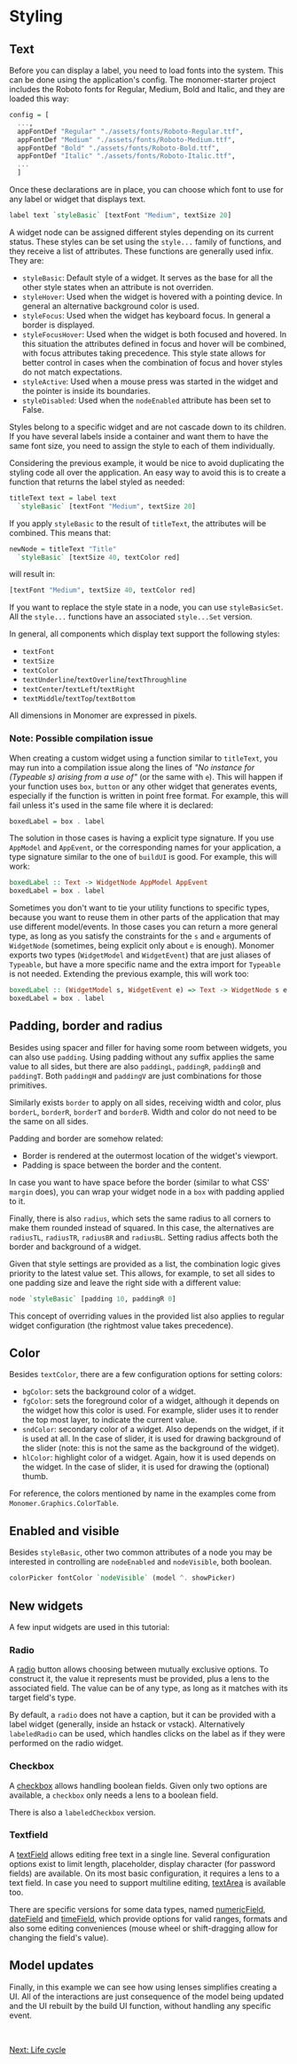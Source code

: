 # Styling

## Text

Before you can display a label, you need to load fonts into the system. This can
be done using the application's config. The monomer-starter project includes the
Roboto fonts for Regular, Medium, Bold and Italic, and they are loaded this way:

```haskell
config = [
  ...,
  appFontDef "Regular" "./assets/fonts/Roboto-Regular.ttf",
  appFontDef "Medium" "./assets/fonts/Roboto-Medium.ttf",
  appFontDef "Bold" "./assets/fonts/Roboto-Bold.ttf",
  appFontDef "Italic" "./assets/fonts/Roboto-Italic.ttf",
  ...
  ]
```

Once these declarations are in place, you can choose which font to use for any
label or widget that displays text.

```haskell
label text `styleBasic` [textFont "Medium", textSize 20]
```

A widget node can be assigned different styles depending on its current status.
These styles can be set using the `style...` family of functions, and they
receive a list of attributes. These functions are generally used infix. They
are:

- `styleBasic`: Default style of a widget. It serves as the base for all the
  other style states when an attribute is not overriden.
- `styleHover`: Used when the widget is hovered with a pointing device. In
  general an alternative background color is used.
- `styleFocus`: Used when the widget has keyboard focus. In general a border is
  displayed.
- `styleFocusHover`: Used when the widget is both focused and hovered. In this
  situation the attributes defined in focus and hover will be combined, with
  focus attributes taking precedence. This style state allows for better control
  in cases when the combination of focus and hover styles do not match
  expectations.
- `styleActive`: Used when a mouse press was started in the widget and the
  pointer is inside its boundaries.
- `styleDisabled`: Used when the `nodeEnabled` attribute has been set to False.

Styles belong to a specific widget and are not cascade down to its children. If
you have several labels inside a container and want them to have the same font
size, you need to assign the style to each of them individually.

Considering the previous example, it would be nice to avoid duplicating the
styling code all over the application. An easy way to avoid this is to create a
function that returns the label styled as needed:

```haskell
titleText text = label text
  `styleBasic` [textFont "Medium", textSize 20]
```

If you apply `styleBasic` to the result of `titleText`, the attributes will be
combined. This means that:

```haskell
newNode = titleText "Title"
  `styleBasic` [textSize 40, textColor red]
```

will result in:

```haskell
[textFont "Medium", textSize 40, textColor red]
```

If you want to replace the style state in a node, you can use `styleBasicSet`.
All the `style...` functions have an associated `style...Set` version.

In general, all components which display text support the following styles:

- `textFont`
- `textSize`
- `textColor`
- `textUnderline`/`textOverline`/`textThroughline`
- `textCenter`/`textLeft`/`textRight`
- `textMiddle`/`textTop`/`textBottom`

All dimensions in Monomer are expressed in pixels.

### Note: Possible compilation issue

When creating a custom widget using a function similar to `titleText`, you may
run into a compilation issue along the lines of _*"No instance for (Typeable s)
arising from a use of"*_ (or the same with `e`). This will happen if your
function uses `box`, `button` or any other widget that generates events,
especially if the function is written in point free format. For example, this
will fail unless it's used in the same file where it is declared:

```haskell
boxedLabel = box . label
```

The solution in those cases is having a explicit type signature. If you use
`AppModel` and `AppEvent`, or the corresponding names for your application,
a type signature similar to the one of `buildUI` is good. For example, this
will work:

```haskell
boxedLabel :: Text -> WidgetNode AppModel AppEvent
boxedLabel = box . label
```

Sometimes you don't want to tie your utility functions to specific types,
because you want to reuse them in other parts of the application that may use
different model/events. In those cases you can return a more general type, as
long as you satisfy the constraints for the `s` and `e` arguments of
`WidgetNode` (sometimes, being explicit only about `e` is enough). Monomer
exports two types (`WidgetModel` and `WidgetEvent`) that are just aliases of
`Typeable`, but have a more specific name and the extra import for `Typeable` is
not needed. Extending the previous example, this will work too:

```haskell
boxedLabel :: (WidgetModel s, WidgetEvent e) => Text -> WidgetNode s e
boxedLabel = box . label
```

## Padding, border and radius

Besides using spacer and filler for having some room between widgets, you can
also use `padding`. Using padding without any suffix applies the same value to
all sides, but there are also `paddingL`, `paddingR`, `paddingB` and `paddingT`.
Both `paddingH` and `paddingV` are just combinations for those primitives.

Similarly exists `border` to apply on all sides, receiving width and color, plus
`borderL`, `borderR`, `borderT` and `borderB`. Width and color do not need to be
the same on all sides.

Padding and border are somehow related:

- Border is rendered at the outermost location of the widget's viewport.
- Padding is space between the border and the content.

In case you want to have space before the border (similar to what CSS' `margin`
does), you can wrap your widget node in a `box` with padding applied to it.

Finally, there is also `radius`, which sets the same radius to all corners to
make them rounded instead of squared. In this case, the alternatives are
`radiusTL`, `radiusTR`, `radiusBR` and `radiusBL`. Setting radius affects both
the border and background of a widget.

Given that style settings are provided as a list, the combination logic gives
priority to the latest value set. This allows, for example, to set all sides to
one padding size and leave the right side with a different value:

```haskell
node `styleBasic` [padding 10, paddingR 0]
```

This concept of overriding values in the provided list also applies to regular
widget configuration (the rightmost value takes precedence).

## Color

Besides `textColor`, there are a few configuration options for setting colors:

- `bgColor`: sets the background color of a widget.
- `fgColor`: sets the foreground color of a widget, although it depends on the
widget how this color is used. For example, slider uses it to render the top
most layer, to indicate the current value.
- `sndColor`: secondary color of a widget. Also depends on the widget, if it 
is used at all. In the case of slider, it is used for drawing background of the
slider (note: this is not the same as the background of the widget).
- `hlColor`: highlight color of a widget. Again, how it is used depends on the
widget. In the case of slider, it is used for drawing the (optional) thumb.

For reference, the colors mentioned by name in the examples come from
`Monomer.Graphics.ColorTable`.

## Enabled and visible

Besides `styleBasic`, other two common attributes of a node you may be interested in
controlling are `nodeEnabled` and `nodeVisible`, both boolean.

```haskell
colorPicker fontColor `nodeVisible` (model ^. showPicker)
```

## New widgets

A few input widgets are used in this tutorial:

### Radio

A [radio](https://hackage.haskell.org/package/monomer/docs/Monomer-Widgets-Singles-Radio.html)
button allows choosing between mutually exclusive options. To construct it, the value
it represents must be provided, plus a lens to the associated field. The value
can be of any type, as long as it matches with its target field's type.

By default, a `radio` does not have a caption, but it can be provided with a
label widget (generally, inside an hstack or vstack). Alternatively
`labeledRadio` can be used, which handles clicks on the label as if they were
performed on the radio widget.

### Checkbox

A
[checkbox](https://hackage.haskell.org/package/monomer/docs/Monomer-Widgets-Singles-Checkbox.html)
allows handling boolean fields. Given only two options are available, a
`checkbox` only needs a lens to a boolean field.

There is also a `labeledCheckbox` version.

### Textfield

A
[textField](https://hackage.haskell.org/package/monomer/docs/Monomer-Widgets-Singles-TextField.html)
allows editing free text in a single line. Several configuration options exist
to limit length, placeholder, display character (for password fields) are
available. On its most basic configuration, it requires a lens to a text field.
In case you need to support multiline editing,
[textArea](https://hackage.haskell.org/package/monomer/docs/Monomer-Widgets-Singles-TextArea.html)
is available too.

There are specific versions for some data types, named
[numericField](https://hackage.haskell.org/package/monomer/docs/Monomer-Widgets-Singles-NumericField.html),
[dateField](https://hackage.haskell.org/package/monomer/docs/Monomer-Widgets-Singles-DateField.html)
and
[timeField](https://hackage.haskell.org/package/monomer/docs/Monomer-Widgets-Singles-TimeField.html),
which provide options for valid ranges, formats and also some editing
conveniences (mouse wheel or shift-dragging allow for changing the field's
value).

## Model updates

Finally, in this example we can see how using lenses simplifies creating a UI.
All of the interactions are just consequence of the model being updated and the
UI rebuilt by the build UI function, without handling any specific event.

<br/>

[Next: Life cycle](03-life-cycle.md)
